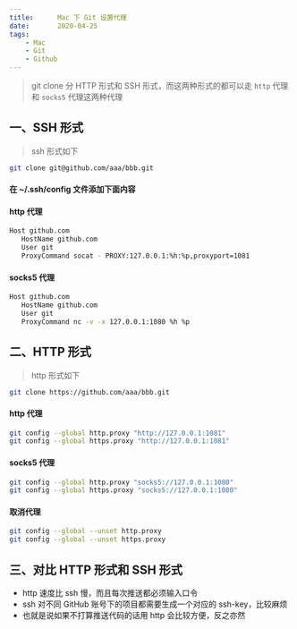 ```yaml
---
title:      Mac 下 Git 设置代理
date:       2020-04-25
tags:
    - Mac
    - Git
    - Github
---
```

> git clone 分 HTTP 形式和 SSH 形式，而这两种形式的都可以走 `http` 代理和 `socks5` 代理这两种代理

## 一、SSH 形式
>ssh 形式如下
```bash
git clone git@github.com/aaa/bbb.git
```

#### 在 ~/.ssh/config 文件添加下面内容

#### http 代理
```bash
Host github.com
   HostName github.com
   User git
   ProxyCommand socat - PROXY:127.0.0.1:%h:%p,proxyport=1081
```

#### socks5 代理
```bash
Host github.com
   HostName github.com
   User git
   ProxyCommand nc -v -x 127.0.0.1:1080 %h %p
```

## 二、HTTP 形式
>http 形式如下
```bash
git clone https://github.com/aaa/bbb.git
```

#### http 代理
```bash
git config --global http.proxy "http://127.0.0.1:1081"
git config --global https.proxy "http://127.0.0.1:1081"
```

#### socks5 代理
```bash
git config --global http.proxy "socks5://127.0.0.1:1080"
git config --global https.proxy "socks5://127.0.0.1:1080"
```

#### 取消代理
```bash
git config --global --unset http.proxy
git config --global --unset https.proxy
```

## 三、对比 HTTP 形式和 SSH 形式
* http 速度比 ssh 慢，而且每次推送都必须输入口令
* ssh 对不同 GitHub 账号下的项目都需要生成一个对应的 ssh-key，比较麻烦
* 也就是说如果不打算推送代码的话用 http 会比较方便，反之亦然
